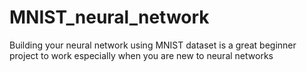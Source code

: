 # MNIST_neural_network
Building your neural network using MNIST dataset is a great beginner project to work especially when you are new to neural networks
